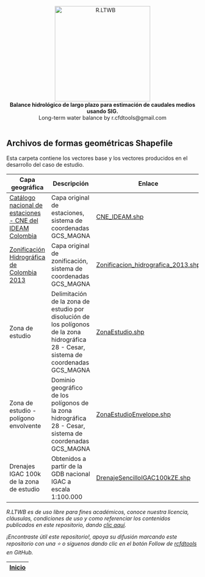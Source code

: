 <div align="center">
  <br>
  <img alt="R.LTWB" src="https://github.com/rcfdtools/R.LTWB/blob/main/.icons/R.LTWB.svg" width="250px">
  <br><b>Balance hidrológico de largo plazo para estimación de caudales medios usando SIG.</b><br>Long-term water balance by r.cfdtools@gmail.com<br><br>  
</div>


## Archivos de formas geométricas Shapefile

Esta carpeta contiene los vectores base y los vectores producidos en el desarrollo del caso de estudio.

| Capa geográfica                                                                                                             | Descripción                                                                                                                             | Enlace                                                                                                              | Clase                                                                   |
|-----------------------------------------------------------------------------------------------------------------------------|-----------------------------------------------------------------------------------------------------------------------------------------|---------------------------------------------------------------------------------------------------------------------|-------------------------------------------------------------------------|
| [Catálogo nacional de estaciones - CNE del IDEAM Colombia](http://dhime.ideam.gov.co/atencionciudadano/)                    | Capa original de estaciones, sistema de coordenadas GCS_MAGNA                                                                           | [CNE_IDEAM.shp](http://bart.ideam.gov.co/cneideam/CNE_IDEAM.zip)                                                    |                                                                         |
| [Zonificación Hidrográfica de Colombia 2013](http://bart.ideam.gov.co/cneideam/Capasgeo/Zonificacion_Hidrografica_2013.zip) | Capa original de zonificación, sistema de coordenadas GCS_MAGNA                                                                         | [Zonificacion_hidrografica_2013.shp](http://bart.ideam.gov.co/cneideam/Capasgeo/Zonificacion_Hidrografica_2013.zip) | [Ir](https://github.com/rcfdtools/R.LTWB/tree/main/Section01/CaseStudy) |
| Zona de estudio                                                                                                             | Delimitación de la zona de estudio por disolución de los polígonos de la zona hidrográfica 28 - Cesar, sistema de coordenadas GCS_MAGNA | [ZonaEstudio.shp](https://github.com/rcfdtools/R.LTWB/blob/main/.shp/ZonaEstudio.zip)                               | [Ir](https://github.com/rcfdtools/R.LTWB/tree/main/Section01/CaseStudy) |
| Zona de estudio - polígono envolvente                                                                                       | Dominio geográfico de los polígonos de la zona hidrográfica 28 - Cesar, sistema de coordenadas GCS_MAGNA                                | [ZonaEstudioEnvelope.shp](https://github.com/rcfdtools/R.LTWB/blob/main/.shp/ZonaEstudioEnvelope.zip)               | [Ir](https://github.com/rcfdtools/R.LTWB/tree/main/Section01/CaseStudy) |
| Drenajes IGAC 100k de la zona de estudio                                                                                    | Obtenidos a partir de la GDB nacional IGAC a escala 1:100.000                                                                           | [DrenajeSencilloIGAC100kZE.shp](https://github.com/rcfdtools/R.LTWB/blob/main/.shp/DrenajeSencilloIGAC100kZE.zip)   | [Ir](https://github.com/rcfdtools/R.LTWB/tree/main/Section02/GDB100k)   |


_R.LTWB es de uso libre para fines académicos, conoce nuestra licencia, cláusulas, condiciones de uso y como referenciar los contenidos publicados en este repositorio, dando [clic aquí](https://github.com/rcfdtools/R.LTWB/wiki/License)._

_¡Encontraste útil este repositorio!, apoya su difusión marcando este repositorio con una ⭐ o síguenos dando clic en el botón Follow de [rcfdtools](https://github.com/rcfdtools) en GitHub._

| [Inicio](https://github.com/rcfdtools/R.LTWB/wiki) |
|----------------------------------------------------|
